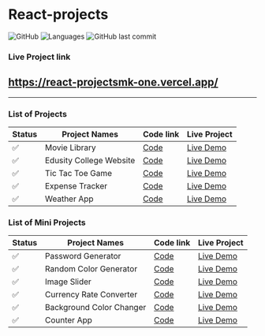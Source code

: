 # React-projects

![GitHub](https://img.shields.io/github/license/mohitkhedkar/react-projects?style=for-the-badge)
![Languages](https://img.shields.io/github/languages/count/mohitkhedkar/react-projects?style=for-the-badge)
![GitHub last commit](https://img.shields.io/github/last-commit/mohitkhedkar/react-projects?style=for-the-badge)

### Live Project link

## https://react-projectsmk-one.vercel.app/

---

### List of Projects

| Status             | Project Names           | Code link                          | Live Project                                          |
| ------------------ | ----------------------- | ---------------------------------- | ----------------------------------------------------- |
| :white_check_mark: | Movie Library           | [Code](./projects/movie-library)   | [Live Demo](https://movie-library-mk.netlify.app/)    |
| :white_check_mark: | Edusity College Website | [Code](./projects/collegeWebsite/) | [Live Demo](https://edusity-mk.netlify.app/)          |
| :white_check_mark: | Tic Tac Toe Game        | [Code](./projects/TicTacToe-Game/) | [Live Demo](https://tictactoe-react-mk.netlify.app/)  |
| :white_check_mark: | Expense Tracker         | [Code](./projects/expenseTracker/) | [Live Demo](https://expensetracker-mk.netlify.app/)   |
| :white_check_mark: | Weather App             | [Code](./projects/weatherApp/)     | [Live Demo](https://weatherapp-react-mk.netlify.app/) |

### List of Mini Projects

| Status             | Project Names            | Code link                                       | Live Project                                                 |
| ------------------ | ------------------------ | ----------------------------------------------- | ------------------------------------------------------------ |
| :white_check_mark: | Password Generator       | [Code](./mini-projects/03passwordGenerator/)    | [Live Demo](https://passwordgenerator-react-mk.netlify.app/) |
| :white_check_mark: | Random Color Generator   | [Code](./mini-projects/06randomColorGenerator/) | [Live Demo](https://colorgenerator-react-mk.netlify.app/)    |
| :white_check_mark: | Image Slider             | [Code](./mini-projects/05ImageSlider/)          | [Live Demo]()                                                |
| :white_check_mark: | Currency Rate Converter  | [Code](./mini-projects/04currencyRate/)         | [Live Demo]()                                                |
| :white_check_mark: | Background Color Changer | [Code](./mini-projects/02backgroundChanger/)    | [Live Demo]()                                                |
| :white_check_mark: | Counter App              | [Code](./mini-projects/01counterApp/)           | [Live Demo]()                                                |
